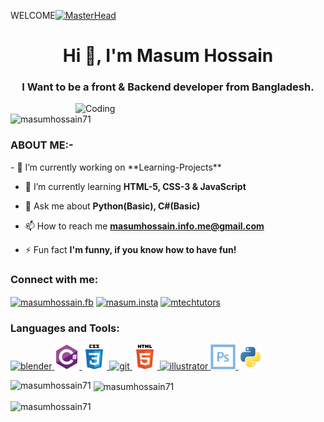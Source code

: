 WELCOME[![MasterHead](https://thumbs.gfycat.com/ColorlessBitesizedKob-max-1mb.gif)](https://rishavchanda.io)
<h1 align="center">Hi 👋, I'm Masum Hossain</h1>
<h3 align="center">I Want to be a front & Backend developer from Bangladesh.</h3>
<img align="right" alt="Coding" width="400" src="https://user-images.githubusercontent.com/75193540/156818786-1dc5df82-3864-4628-a77d-c34f8c6ceeeb.gif">

<p align="left"> <img src="https://komarev.com/ghpvc/?username=masumhossain71&label=Profile%20views&color=0e75b6&style=flat" alt="masumhossain71" /> </p>
<h3>ABOUT ME:-</h3>
- 🔭 I’m currently working on **Learning-Projects**

- 🌱 I’m currently learning **HTML-5, CSS-3 & JavaScript**

- 💬 Ask me about **Python(Basic), C#(Basic)**

- 📫 How to reach me **masumhossain.info.me@gmail.com**

- ⚡ Fun fact **I'm funny, if you know how to have fun!**

<h3 align="left">Connect with me:</h3>
<p align="left">
<a href="https://fb.com/masumhossain.fb" target="blank"><img align="center" src="https://raw.githubusercontent.com/rahuldkjain/github-profile-readme-generator/master/src/images/icons/Social/facebook.svg" alt="masumhossain.fb" height="30" width="40" /></a>
<a href="https://instagram.com/masum.insta" target="blank"><img align="center" src="https://raw.githubusercontent.com/rahuldkjain/github-profile-readme-generator/master/src/images/icons/Social/instagram.svg" alt="masum.insta" height="30" width="40" /></a>
<a href="https://www.youtube.com/c/mtechtutors" target="blank"><img align="center" src="https://raw.githubusercontent.com/rahuldkjain/github-profile-readme-generator/master/src/images/icons/Social/youtube.svg" alt="mtechtutors" height="30" width="40" /></a>
</p>

<h3 align="left">Languages and Tools:</h3>
<p align="left"> <a href="https://www.blender.org/" target="_blank" rel="noreferrer"> <img src="https://download.blender.org/branding/community/blender_community_badge_white.svg" alt="blender" width="40" height="40"/> </a> <a href="https://www.w3schools.com/cs/" target="_blank" rel="noreferrer"> <img src="https://raw.githubusercontent.com/devicons/devicon/master/icons/csharp/csharp-original.svg" alt="csharp" width="40" height="40"/> </a> <a href="https://www.w3schools.com/css/" target="_blank" rel="noreferrer"> <img src="https://raw.githubusercontent.com/devicons/devicon/master/icons/css3/css3-original-wordmark.svg" alt="css3" width="40" height="40"/> </a> <a href="https://git-scm.com/" target="_blank" rel="noreferrer"> <img src="https://www.vectorlogo.zone/logos/git-scm/git-scm-icon.svg" alt="git" width="40" height="40"/> </a> <a href="https://www.w3.org/html/" target="_blank" rel="noreferrer"> <img src="https://raw.githubusercontent.com/devicons/devicon/master/icons/html5/html5-original-wordmark.svg" alt="html5" width="40" height="40"/> </a> <a href="https://www.adobe.com/in/products/illustrator.html" target="_blank" rel="noreferrer"> <img src="https://www.vectorlogo.zone/logos/adobe_illustrator/adobe_illustrator-icon.svg" alt="illustrator" width="40" height="40"/> </a> <a href="https://www.photoshop.com/en" target="_blank" rel="noreferrer"> <img src="https://raw.githubusercontent.com/devicons/devicon/master/icons/photoshop/photoshop-line.svg" alt="photoshop" width="40" height="40"/> </a> <a href="https://www.python.org" target="_blank" rel="noreferrer"> <img src="https://raw.githubusercontent.com/devicons/devicon/master/icons/python/python-original.svg" alt="python" width="40" height="40"/> </a> </p>

<p><img align="left" src="https://github-readme-stats.vercel.app/api/top-langs?username=masumhossain71&show_icons=true&locale=en&layout=compact" alt="masumhossain71" /></p>

<p>&nbsp;<img align="center" src="https://github-readme-stats.vercel.app/api?username=masumhossain71&show_icons=true&locale=en" alt="masumhossain71" /></p>

<p><img align="center" src="https://github-readme-streak-stats.herokuapp.com/?user=masumhossain71&" alt="masumhossain71" /></p>

